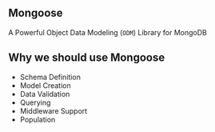 ## Mongoose

A Powerful Object Data Modeling (`ODM`) Library for MongoDB

## Why we should use Mongoose

- Schema Definition
- Model Creation
- Data Validation
- Querying
- Middleware Support
- Population
